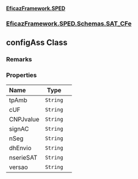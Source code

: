 #### [EficazFramework.SPED](EficazFrameworkSPED.md 'EficazFramework SPED')
### [EficazFramework.SPED.Schemas.SAT_CFe](EficazFramework.SPED.Schemas.SAT_CFe.md 'EficazFramework.SPED.Schemas.SAT_CFe')

## configAss Class

### Remarks
### Properties

| Name | Type | |
| :--- | :---: | :--- |
| tpAmb | `String` |  |
| cUF | `String` |  |
| CNPJvalue | `String` |  |
| signAC | `String` |  |
| nSeg | `String` |  |
| dhEnvio | `String` |  |
| nserieSAT | `String` |  |
| versao | `String` |  |
